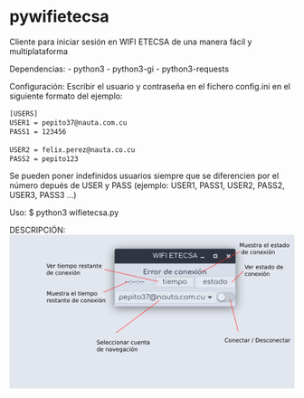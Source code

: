 # pywifietecsa
Cliente para iniciar sesión en WIFI ETECSA de una manera fácil y multiplataforma


Dependencias:
    - python3
    - python3-gi
    - python3-requests




Configuración:
    Escribir el usuario y contraseña en el fichero config.ini en el siguiente formato del ejemplo:

    [USERS]
    USER1 = pepito37@nauta.com.cu
    PASS1 = 123456
    
    USER2 = felix.perez@nauta.co.cu
    PASS2 = pepito123

Se pueden poner indefinidos usuarios siempre que se diferencien por el número depués de USER y PASS (ejemplo: USER1, PASS1, USER2, PASS2, USER3, PASS3 ...)
    



Uso:
    $ python3 wifietecsa.py

DESCRIPCIÓN:
    ![alt text](https://raw.githubusercontent.com/RaynerCadrelo/pywifietecsa/master/imagen-descripcion.png)
    
